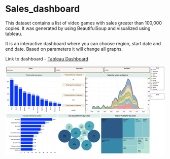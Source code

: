 # Sales_dashboard
This dataset contains a list of video games with sales greater than 100,000 copies. It was generated by using BeautifulSoup and visualized using tableau.

It is an interactive dashboard where you can choose region, start date and end date. Based on parameters it will change all graphs.

Link to dashboard - [Tableau Dashboard](https://public.tableau.com/app/profile/manavi.ghorpade/viz/salesdashboard_17172205692650/Dashboard1?publish=yes)

![imaage](https://github.com/Manavi-ghorpade/Sales_dashboard/blob/main/Dashboard%201.png)



